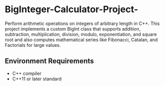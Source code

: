 # BigInteger-Calculator-Project-
Perform arithmetic operations on integers of arbitrary length in C++. This project implements a custom BigInt class that supports addition, subtraction, multiplication, division, modulo, exponentiation, and square root and also computes mathematical series like Fibonacci, Catalan, and Factorials for large values.

## Environment Requirements
- C++ compiler 
- C++11 or later standard
